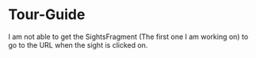 # Tour-Guide

I am not able to get the SightsFragment (The first one I am working on) to go to the URL when the sight is clicked on.
